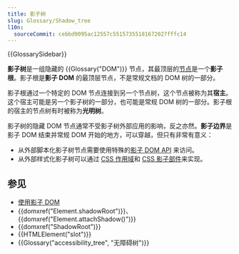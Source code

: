 ```yaml
---
title: 影子树
slug: Glossary/Shadow_tree
l10n:
  sourceCommit: cebbd9095ac12557c55157355181672027fffc14
---
```


{{GlossarySidebar}}

**影子树**是一组隐藏的 {{Glossary("DOM")}} 节点，其最顶层的[节点](/zh-CN/docs/Glossary/Node/DOM)是一个**影子根**。影子根是**影子 DOM** 的最顶层节点，不是常规文档的 DOM 树的一部分。

影子根通过一个特定的 DOM 节点连接到另一个节点树，这个节点被称为其**宿主**。这个宿主可能是另一个影子树的一部分，也可能是常规 DOM 树的一部分。影子根的宿主的节点树有时被称为**光明树**。

影子树的隐藏 DOM 节点通常不受影子树外部应用的影响，反之亦然。**影子边界**是影子 DOM 结束并常规 DOM 开始的地方，可以穿越，但只有非常有意义：

- 从外部脚本化影子树节点需要使用特殊的[影子 DOM API](/zh-CN/docs/Web/API/Web_components/Using_shadow_DOM) 来访问。
- 从外部样式化影子树可以通过 [CSS 作用域](/zh-CN/docs/Web/CSS/CSS_scoping)和 [CSS 影子部件](/zh-CN/docs/Web/CSS/CSS_shadow_parts)来实现。

## 参见

- [使用影子 DOM](/zh-CN/docs/Web/API/Web_components/Using_shadow_DOM)
- {{domxref("Element.shadowRoot")}}、{{domxref("Element.attachShadow()")}}
- {{domxref("ShadowRoot")}}
- {{HTMLElement("slot")}}
- {{Glossary("accessibility_tree", "无障碍树")}}
  
